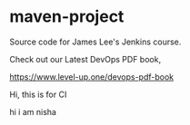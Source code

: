 # maven-project
Source code for James Lee's Jenkins course.

Check out our Latest DevOps PDF book,

https://www.level-up.one/devops-pdf-book

Hi, this is for CI

hi i am nisha
